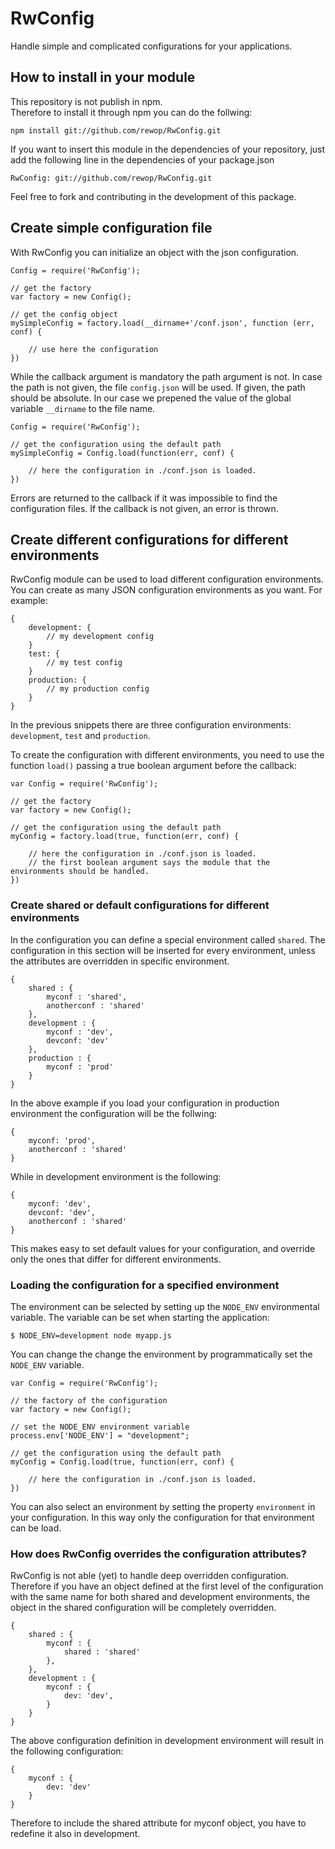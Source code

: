 RwConfig
========

Handle simple and complicated configurations for your applications.

How to install in your module
-----------------------------
This repository is not publish in npm.     
Therefore to install it through npm you can do the follwing:
```
npm install git://github.com/rewop/RwConfig.git
```

If you want to insert this module in the dependencies of your repository, just add the following line in the dependencies of your package.json
```
RwConfig: git://github.com/rewop/RwConfig.git
```

Feel free to fork and contributing in the development of this package.

Create simple configuration file
----------------------------------------------------------
With RwConfig you can initialize an object with the json configuration.
```
Config = require('RwConfig');

// get the factory
var factory = new Config();

// get the config object
mySimpleConfig = factory.load(__dirname+'/conf.json', function (err, conf) {

    // use here the configuration
})
```

While the callback argument is mandatory the path argument is not.  In case the path is not given,
the file `config.json` will be used. If given, the path should be absolute. In our case we prepened the value of the
global variable `__dirname` to the file name.

```
Config = require('RwConfig');

// get the configuration using the default path
mySimpleConfig = Config.load(function(err, conf) {

    // here the configuration in ./conf.json is loaded.
})
```

Errors are returned to the callback if it was impossible to find the configuration files. If the callback is not
given, an error is thrown.

Create different configurations for different environments
----------------------------------------------------------
RwConfig module can be used to load different configuration environments. You can create as many JSON configuration
environments as you want. For example:
```
{
    development: {
        // my development config
    }
    test: {
        // my test config
    }
    production: {
        // my production config
    }
}
```
In the previous snippets there are three configuration environments: `development`, `test` and `production`.

To create the configuration with different environments, you need to use the function `load()` passing a true boolean argument before the callback:
```
var Config = require('RwConfig');

// get the factory
var factory = new Config();

// get the configuration using the default path
myConfig = factory.load(true, function(err, conf) {

    // here the configuration in ./conf.json is loaded.
    // the first boolean argument says the module that the environments should be handled.
})
```
### Create shared or default configurations for different environments
In the configuration you can define a special environment called `shared`. The configuration in this section will be inserted for every environment, unless the attributes are overridden in specific environment.

```
{
    shared : {
        myconf : 'shared',
        anotherconf : 'shared'
    },
    development : {
        myconf : 'dev',
        devconf: 'dev'
    },
    production : {
        myconf : 'prod'
    }
}
```

In the above example if you load your configuration in production environment the configuration will be the follwing:
```
{
    myconf: 'prod',
    anotherconf : 'shared'
}
```
While in development environment is the following:
```
{
    myconf: 'dev',
    devconf: 'dev',
    anotherconf : 'shared'
}
```
This makes easy to set default values for your configuration, and override only the ones that differ for different environments.

### Loading the configuration for a specified environment

The environment can be selected by setting up the `NODE_ENV` environmental variable.
The variable can be set when starting the application:
```
$ NODE_ENV=development node myapp.js
```

You can change the change the environment by programmatically set the `NODE_ENV` variable.
```
var Config = require('RwConfig');

// the factory of the configuration
var factory = new Config();

// set the NODE_ENV environment variable
process.env['NODE_ENV'] = "development";

// get the configuration using the default path
myConfig = Config.load(true, function(err, conf) {

    // here the configuration in ./conf.json is loaded.
})
```

You can also select an environment by setting the property `environment` in your configuration. In this way only the configuration for that environment can be load.   

### How does RwConfig overrides the configuration attributes?

RwConfig is not able (yet) to handle deep overridden configuration. Therefore if you have an object defined at the first level of the configuration with the same name for both shared and development environments, the object in the shared configuration will be completely overridden. 
```
{
    shared : {
        myconf : {
            shared : 'shared'
        },
    },
    development : {
        myconf : {
            dev: 'dev',
        }
    }
}
```
The above configuration definition in development environment will result in the following configuration:
```
{
    myconf : {
        dev: 'dev'
    }
}
```
Therefore to include the shared attribute for myconf object, you have to redefine it also in development.


